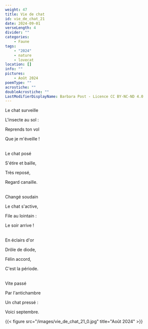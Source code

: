 ```yaml
---
weight: 47
title: Vie de chat
id: vie_de_chat_21
date: 2024-09-01
verseLength: 4
divider: ""
categories:
    - Faune
tags:
    - "2024"
    - nature
    - lovecat
location: []
info: ""
pictures:
    - Août 2024
poemType: ""
acrostiche: ""
doubleAcrostiche: ""
LastModifierDisplayName: Barbara Post - Licence CC BY-NC-ND 4.0
---
```

Le chat surveille

L'insecte au sol :

Reprends ton vol

Que je m'éveille !

 \
Le chat posé

S'étire et baille,

Très reposé,

Regard canaille.

 \
Changé soudain

Le chat s'active,

File au lointain :

Le soir arrive !

 \
En éclairs d'or

Drôle de diode,

Félin accord,

C'est la période.

 \
Vite passé

Par l'antichambre

Un chat pressé :

Voici septembre.

<!-- FM:Snippet:Start data:{"id":"_figure","fields":[{"name":"imageName","value":"vie_de_chat_21_0.jpg"},{"name":"imageCaption","value":"Août 2024"}]} -->
{{< figure src="/images/vie_de_chat_21_0.jpg" title="Août 2024" >}}
<!-- FM:Snippet:End -->